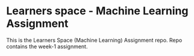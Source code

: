 # Learners space - Machine Learning Assignment
This is the Learners Space (Machine Learning) Assignment repo.
Repo contains the week-1 assignment.
